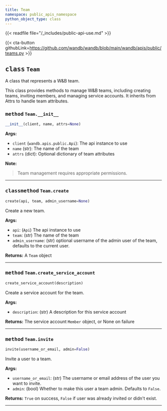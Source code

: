 ```yaml
---
title: Team
namespace: public_apis_namespace
python_object_type: class
---
```

{{< readfile file="/_includes/public-api-use.md" >}}


{{< cta-button githubLink=https://github.com/wandb/wandb/blob/main/wandb/apis/public/teams.py >}}




## <kbd>class</kbd> `Team`
A class that represents a W&B team. 

This class provides methods to manage W&B teams, including creating teams, inviting members, and managing service accounts. It inherits from Attrs to handle team attributes.

### <kbd>method</kbd> `Team.__init__`

```python
__init__(client, name, attrs=None)
```

**Args:**
 
 - `client` (`wandb.apis.public.Api`):  The api instance to use 
 - `name` (str):  The name of the team 
 - `attrs` (dict):  Optional dictionary of team attributes 



**Note:**

> Team management requires appropriate permissions. 









---

### <kbd>classmethod</kbd> `Team.create`

```python
create(api, team, admin_username=None)
```

Create a new team. 



**Args:**
 
 - `api`:  (`Api`) The api instance to use 
 - `team`:  (str) The name of the team 
 - `admin_username`:  (str) optional username of the admin user of the team, defaults to the current user. 



**Returns:**
 A `Team` object 

---

### <kbd>method</kbd> `Team.create_service_account`

```python
create_service_account(description)
```

Create a service account for the team. 



**Args:**
 
 - `description`:  (str) A description for this service account 



**Returns:**
 The service account `Member` object, or None on failure 

---

### <kbd>method</kbd> `Team.invite`

```python
invite(username_or_email, admin=False)
```

Invite a user to a team. 



**Args:**
 
 - `username_or_email`:  (str) The username or email address of the user  you want to invite. 
 - `admin`:  (bool) Whether to make this user a team admin.  Defaults to `False`. 



**Returns:**
 `True` on success, `False` if user was already invited or didn't exist. 

---

